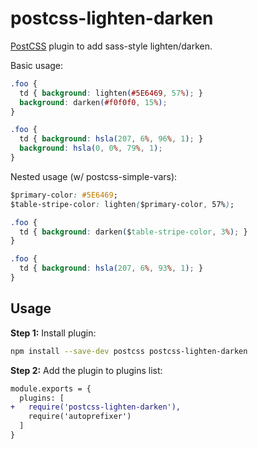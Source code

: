 # postcss-lighten-darken

[PostCSS] plugin to add sass-style lighten/darken.

[PostCSS]: https://github.com/postcss/postcss

Basic usage:
```css
.foo {
  td { background: lighten(#5E6469, 57%); }
  background: darken(#f0f0f0, 15%);
}
```

```css
.foo {
  td { background: hsla(207, 6%, 96%, 1); }
  background: hsla(0, 0%, 79%, 1);
}
```

Nested usage (w/ postcss-simple-vars):
```css
$primary-color: #5E6469;
$table-stripe-color: lighten($primary-color, 57%);

.foo {
  td { background: darken($table-stripe-color, 3%); }
}
```

```css
.foo {
  td { background: hsla(207, 6%, 93%, 1); }
}
```

## Usage

**Step 1:** Install plugin:

```sh
npm install --save-dev postcss postcss-lighten-darken
```

**Step 2:** Add the plugin to plugins list:

```diff
module.exports = {
  plugins: [
+   require('postcss-lighten-darken'),
    require('autoprefixer')
  ]
}
```

[official docs]: https://github.com/postcss/postcss#usage
